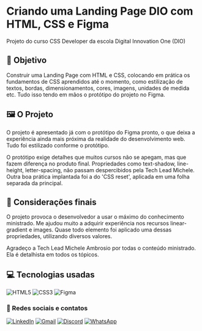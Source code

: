 # Criando uma Landing Page DIO com HTML, CSS e Figma
Projeto do curso CSS Developer da escola Digital Innovation One (DIO)

## 🎯 Objetivo
Construir uma Landing Page com HTML e CSS, colocando em prática os fundamentos de CSS aprendidos até o momento, como estilização de textos, bordas, dimensionamentos, cores, imagens, unidades de medida etc. Tudo isso tendo em mãos o protótipo do projeto no Figma.

## 🖼️ O Projeto
O projeto é apresentado já com o protótipo do Figma pronto, o que deixa a experiência ainda mais próxima da realidade do desenvolvimento web. Tudo foi estilizado conforme o protótipo.

O protótipo exige detalhes que muitos cursos não se apegam, mas que fazem diferença no produto final. Propriedades como text-shadow, line-height, letter-spacing, não passam despercibidos pela Tech Lead Michele.
Outra boa prática implantada foi a do 'CSS reset', aplicada em uma folha separada da principal.

## 🏁 Considerações finais
O projeto provoca o desenvolvedor a usar o máximo do conhecimento ministrado. Me ajudou muito a adquirir experiência nos recursos linear-gradient e images. Quase todo elemento foi aplicado uma dessas propriedades, utilizando diversos valores.

Agradeço a Tech Lead Michele Ambrosio por todas o conteúdo ministrado. Ela é detalhista em todos os tópicos. 

## 💻 Tecnologias usadas
![HTML5](https://img.shields.io/badge/HTML5-E34F26?style=for-the-badge&logo=html5&logoColor=white)
![CSS3](https://img.shields.io/badge/CSS3-1572B6?style=for-the-badge&logo=css3&logoColor=white)
![Figma](https://img.shields.io/badge/figma-%23F24E1E.svg?style=for-the-badge&logo=figma&logoColor=white)

### 📱 Redes sociais e contatos
[![LinkedIn](https://img.shields.io/badge/LinkedIn-0077B5?style=for-the-badge&logo=linkedin&logoColor=white)](https://www.linkedin.com/in/feh-lipe-dev/)
[![Gmail](https://img.shields.io/badge/Gmail-333333?style=for-the-badge&logo=gmail&logoColor=red)](mailto:felipe.cleia05@gmail.com)
[![Discord](https://img.shields.io/badge/Discord-7289DA?style=for-the-badge&logo=discord&logoColor=white)](https://discord.com/channels/@me)
[![WhatsApp](https://img.shields.io/badge/WhatsApp-25D366?style=for-the-badge&logo=whatsapp&logoColor=white)](https://wa.me/5547988217528)
